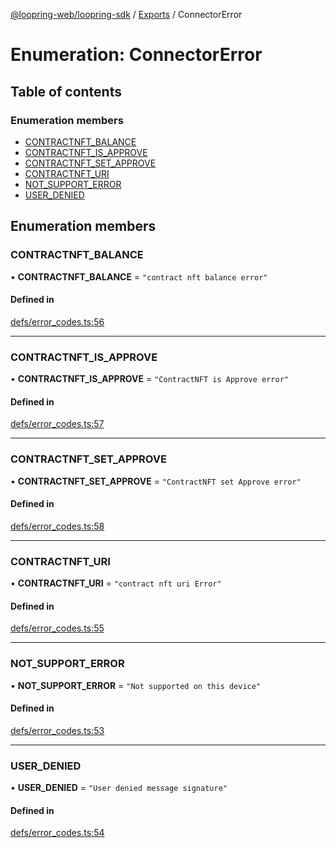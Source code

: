 [@loopring-web/loopring-sdk](../README.md) / [Exports](../modules.md) / ConnectorError

# Enumeration: ConnectorError

## Table of contents

### Enumeration members

- [CONTRACTNFT\_BALANCE](ConnectorError.md#contractnft_balance)
- [CONTRACTNFT\_IS\_APPROVE](ConnectorError.md#contractnft_is_approve)
- [CONTRACTNFT\_SET\_APPROVE](ConnectorError.md#contractnft_set_approve)
- [CONTRACTNFT\_URI](ConnectorError.md#contractnft_uri)
- [NOT\_SUPPORT\_ERROR](ConnectorError.md#not_support_error)
- [USER\_DENIED](ConnectorError.md#user_denied)

## Enumeration members

### CONTRACTNFT\_BALANCE

• **CONTRACTNFT\_BALANCE** = `"contract nft balance error"`

#### Defined in

[defs/error_codes.ts:56](https://github.com/Loopring/loopring_sdk/blob/02976c9/src/defs/error_codes.ts#L56)

___

### CONTRACTNFT\_IS\_APPROVE

• **CONTRACTNFT\_IS\_APPROVE** = `"ContractNFT is Approve error"`

#### Defined in

[defs/error_codes.ts:57](https://github.com/Loopring/loopring_sdk/blob/02976c9/src/defs/error_codes.ts#L57)

___

### CONTRACTNFT\_SET\_APPROVE

• **CONTRACTNFT\_SET\_APPROVE** = `"ContractNFT set Approve error"`

#### Defined in

[defs/error_codes.ts:58](https://github.com/Loopring/loopring_sdk/blob/02976c9/src/defs/error_codes.ts#L58)

___

### CONTRACTNFT\_URI

• **CONTRACTNFT\_URI** = `"contract nft uri Error"`

#### Defined in

[defs/error_codes.ts:55](https://github.com/Loopring/loopring_sdk/blob/02976c9/src/defs/error_codes.ts#L55)

___

### NOT\_SUPPORT\_ERROR

• **NOT\_SUPPORT\_ERROR** = `"Not supported on this device"`

#### Defined in

[defs/error_codes.ts:53](https://github.com/Loopring/loopring_sdk/blob/02976c9/src/defs/error_codes.ts#L53)

___

### USER\_DENIED

• **USER\_DENIED** = `"User denied message signature"`

#### Defined in

[defs/error_codes.ts:54](https://github.com/Loopring/loopring_sdk/blob/02976c9/src/defs/error_codes.ts#L54)
